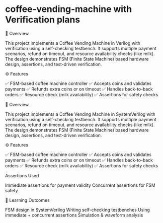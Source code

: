 # coffee-vending-machine with Verification plans
📌 Overview

This project implements a Coffee Vending Machine in Verilog with verification using a self-checking testbench.
It supports multiple payment scenarios, refund on timeout, and resource availability checks (like milk).
The design demonstrates FSM (Finite State Machine) based hardware design, assertions, and test-driven verification.

⚙️ Features

✅ FSM-based coffee machine controller
✅ Accepts coins and validates payments
✅ Refunds extra coins or on timeout
✅ Handles back-to-back orders
✅ Resource check (milk availability)
✅ Assertions for safety checks


📌 Overview

This project implements a Coffee Vending Machine in SystemVerilog with verification using a self-checking testbench.
It supports multiple payment scenarios, refund on timeout, and resource availability checks (like milk).
The design demonstrates FSM (Finite State Machine) based hardware design, assertions, and test-driven verification.

⚙️ Features

✅ FSM-based coffee machine controller
✅ Accepts coins and validates payments
✅ Refunds extra coins or on timeout
✅ Handles back-to-back orders
✅ Resource check (milk availability)
✅ Assertions for safety checks

Assertions Used

Immediate assertions for payment validity
Concurrent assertions for FSM safety

🎯 Learning Outcomes

FSM design in SystemVerilog
Writing self-checking testbenches
Using immediate + concurrent assertions
Simulation & waveform analysis
